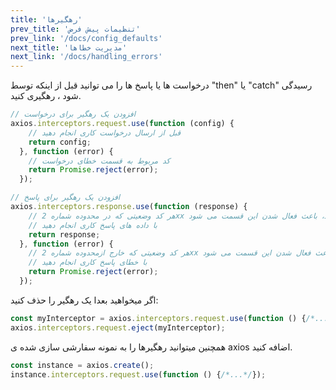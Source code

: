 ```yaml
---
title: 'رهگیرها'
prev_title: 'تنظیمات پیش فرض'
prev_link: '/docs/config_defaults'
next_title: 'مدیریت خطاها'
next_link: '/docs/handling_errors'
---
```


درخواست ها یا پاسخ ها را می توانید قبل از اینکه توسط "then" یا "catch" رسیدگی شود ، رهگیری کنید.

```js
// افزودن یک رهگیر برای درخواست
axios.interceptors.request.use(function (config) {
    // قبل از ارسال درخواست کاری انجام دهید 
    return config;
  }, function (error) {
    // کد مربوط به قسمت خطای درخواست
    return Promise.reject(error);
  });

// افزودن یک رهگیر برای پاسخ
axios.interceptors.response.use(function (response) {
    // هر کد وضعیتی که در محدوده شماره 2xx قرار دارد، باعث فعال شدن این قسمت می شود 
    // با داده های پاسخ کاری انجام دهید
    return response;
  }, function (error) {
    // هر کد وضعیتی که خارج ازمحدوده شماره 2xx باشد، باعث فعال شدن این قسمت می شود 
    // با خطای پاسخ کاری انجام دهید
    return Promise.reject(error);
  });
```

اگر میخواهید بعدا یک رهگیر را حذف کنید:

```js
const myInterceptor = axios.interceptors.request.use(function () {/*...*/});
axios.interceptors.request.eject(myInterceptor);
```

همچنین میتوانید رهگیرها را به نمونه سفارشی سازی شده ی axios اضافه کنید.

```js
const instance = axios.create();
instance.interceptors.request.use(function () {/*...*/});
```